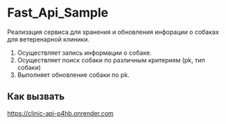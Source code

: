 # Fast_Api_Sample
Реализация сервиса для хранения и обновления инфорации о собаках для ветеренарной клиники.
1. Осуществляет запись информации о собаке. 
2. Осуществляет поиск собаки по различным критериям (pk, тип собаки) 
3. Выполняет обновление собаки по pk.

## Как вызвать
https://clinic-api-p4hb.onrender.com
